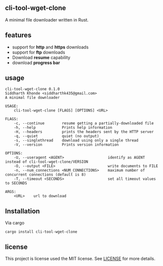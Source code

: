 ## cli-tool-wget-clone

A minimal file downloader written in Rust.

## features

- support for **http** and **https** downloads
- support for **ftp** downloads
- Download **resume** capability
- download **progress bar**

## usage

```
cli-tool-wget-clone 0.1.0
Siddharth Khonde <siddharthk435@gmail.com>
A minimal file downloader

USAGE:
    cli-tool-wget-clone [FLAGS] [OPTIONS] <URL>

FLAGS:
    -c, --continue        resume getting a partially-downloaded file
    -h, --help            Prints help information
    -H, --headers         prints the headers sent by the HTTP server
    -q, --quiet           quiet (no output)
    -s, --singlethread    download using only a single thread
    -V, --version         Prints version information

OPTIONS:
    -U, --useragent <AGENT>                    identify as AGENT instead of cli-tool-wget-clone/VERSION
    -O, --output <FILE>                        write documents to FILE
    -n, --num_connections <NUM_CONNECTIONS>    maximum number of concurrent connections (default is 8)
    -T, --timeout <SECONDS>                    set all timeout values to SECONDS

ARGS:
    <URL>    url to download

```

## Installation

Via cargo

```
cargo install cli-tool-wget-clone
```

<!--## screenshot

![screenshot](screenshot.png)-->

## license

This project is license used the MIT license. See [LICENSE](LICENSE) for more details.
